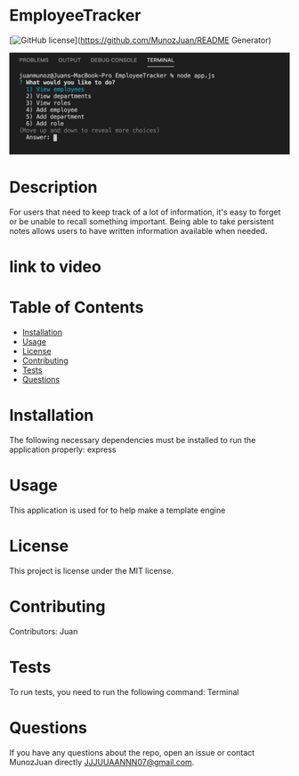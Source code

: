 # EmployeeTracker


[![GitHub license](https://img.shields.io/badge/license-MIT-blue.svg)](https://github.com/MunozJuan/README Generator)

![portfolio](/three.png)
# Description

For users that need to keep track of a lot of information, it's easy to forget or be unable to recall something important. Being able to take persistent notes allows users to have written information available when needed.



# link to video


# Table of Contents 
* [Installation](#installation)
* [Usage](#usage)
* [License](#license)
* [Contributing](#contributing)
* [Tests](#tests)
* [Questions](#questions)
# Installation
The following necessary dependencies must be installed to run the application properly: express
# Usage
​This application is used for to help make a template engine
# License
This project is license under the MIT  license.
# Contributing
​Contributors: Juan 
# Tests
To run tests, you need to run the following command: Terminal
# Questions
If you have any questions about the repo, open an issue or contact MunozJuan directly JJJUUAANNN07@gmail.com.